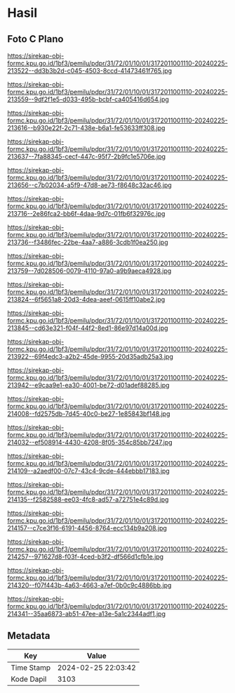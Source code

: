 # Hasil

## Foto C Plano

https://sirekap-obj-formc.kpu.go.id/1bf3/pemilu/pdpr/31/72/01/10/01/3172011001110-20240225-213522--dd3b3b2d-c045-4503-8ccd-41473461f765.jpg

https://sirekap-obj-formc.kpu.go.id/1bf3/pemilu/pdpr/31/72/01/10/01/3172011001110-20240225-213559--9df2f1e5-d033-495b-bcbf-ca405416d654.jpg

https://sirekap-obj-formc.kpu.go.id/1bf3/pemilu/pdpr/31/72/01/10/01/3172011001110-20240225-213616--b930e22f-2c71-438e-b6a1-fe53633ff308.jpg

https://sirekap-obj-formc.kpu.go.id/1bf3/pemilu/pdpr/31/72/01/10/01/3172011001110-20240225-213637--7fa88345-cecf-447c-95f7-2b9fc1e5706e.jpg

https://sirekap-obj-formc.kpu.go.id/1bf3/pemilu/pdpr/31/72/01/10/01/3172011001110-20240225-213656--c7b02034-a5f9-47d8-ae73-f8648c32ac46.jpg

https://sirekap-obj-formc.kpu.go.id/1bf3/pemilu/pdpr/31/72/01/10/01/3172011001110-20240225-213716--2e86fca2-bb6f-4daa-9d7c-01fb6f32976c.jpg

https://sirekap-obj-formc.kpu.go.id/1bf3/pemilu/pdpr/31/72/01/10/01/3172011001110-20240225-213736--f3486fec-22be-4aa7-a886-3cdb1f0ea250.jpg

https://sirekap-obj-formc.kpu.go.id/1bf3/pemilu/pdpr/31/72/01/10/01/3172011001110-20240225-213759--7d028506-0079-4110-97a0-a9b9aeca4928.jpg

https://sirekap-obj-formc.kpu.go.id/1bf3/pemilu/pdpr/31/72/01/10/01/3172011001110-20240225-213824--6f5651a8-20d3-4dea-aeef-0615ff10abe2.jpg

https://sirekap-obj-formc.kpu.go.id/1bf3/pemilu/pdpr/31/72/01/10/01/3172011001110-20240225-213845--cd63e321-f04f-44f2-8ed1-86e97d14a00d.jpg

https://sirekap-obj-formc.kpu.go.id/1bf3/pemilu/pdpr/31/72/01/10/01/3172011001110-20240225-213922--69f4edc3-a2b2-45de-9955-20d35adb25a3.jpg

https://sirekap-obj-formc.kpu.go.id/1bf3/pemilu/pdpr/31/72/01/10/01/3172011001110-20240225-213942--e9caa9e1-ea30-4001-be72-d01adef88285.jpg

https://sirekap-obj-formc.kpu.go.id/1bf3/pemilu/pdpr/31/72/01/10/01/3172011001110-20240225-214008--fd2575db-7d45-40c0-be27-1e85843bf148.jpg

https://sirekap-obj-formc.kpu.go.id/1bf3/pemilu/pdpr/31/72/01/10/01/3172011001110-20240225-214032--ef508914-4430-4208-8f05-354c85bb7247.jpg

https://sirekap-obj-formc.kpu.go.id/1bf3/pemilu/pdpr/31/72/01/10/01/3172011001110-20240225-214109--a2aedf00-07c7-43c4-9cde-444ebbb17183.jpg

https://sirekap-obj-formc.kpu.go.id/1bf3/pemilu/pdpr/31/72/01/10/01/3172011001110-20240225-214135--f2582588-ee03-4fc8-ad57-a72751e4c89d.jpg

https://sirekap-obj-formc.kpu.go.id/1bf3/pemilu/pdpr/31/72/01/10/01/3172011001110-20240225-214157--c7ce3f16-6191-4456-8764-ecc134b9a208.jpg

https://sirekap-obj-formc.kpu.go.id/1bf3/pemilu/pdpr/31/72/01/10/01/3172011001110-20240225-214257--971627d8-f03f-4ced-b3f2-df566d1cfb1e.jpg

https://sirekap-obj-formc.kpu.go.id/1bf3/pemilu/pdpr/31/72/01/10/01/3172011001110-20240225-214320--f07f443b-4a63-4663-a7ef-0b0c9c4886bb.jpg

https://sirekap-obj-formc.kpu.go.id/1bf3/pemilu/pdpr/31/72/01/10/01/3172011001110-20240225-214341--35aa6873-ab51-47ee-a13e-5a1c2344adf1.jpg


## Metadata

| Key        | Value               |
| ---------- | ------------------- |
| Time Stamp | 2024-02-25 22:03:42 |
| Kode Dapil | 3103                |



